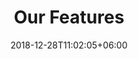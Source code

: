 ---
title: "Our Features"
date: 2018-12-28T11:02:05+06:00
description: "this is meta description"
---
